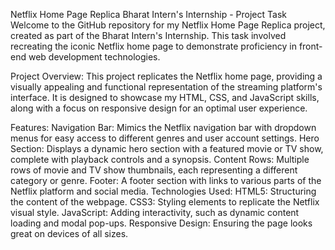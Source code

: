 Netflix Home Page Replica
Bharat Intern's Internship - Project Task
Welcome to the GitHub repository for my Netflix Home Page Replica project, created as part of the Bharat Intern's Internship. This task involved recreating the iconic Netflix home page to demonstrate proficiency in front-end web development technologies.

Project Overview:
This project replicates the Netflix home page, providing a visually appealing and functional representation of the streaming platform's interface. It is designed to showcase my HTML, CSS, and JavaScript skills, along with a focus on responsive design for an optimal user experience.

Features:
Navigation Bar: Mimics the Netflix navigation bar with dropdown menus for easy access to different genres and user account settings.
Hero Section: Displays a dynamic hero section with a featured movie or TV show, complete with playback controls and a synopsis.
Content Rows: Multiple rows of movie and TV show thumbnails, each representing a different category or genre.
Footer: A footer section with links to various parts of the Netflix platform and social media.
Technologies Used:
HTML5: Structuring the content of the webpage.
CSS3: Styling elements to replicate the Netflix visual style.
JavaScript: Adding interactivity, such as dynamic content loading and modal pop-ups.
Responsive Design: Ensuring the page looks great on devices of all sizes.
